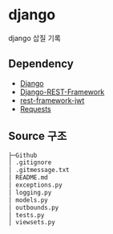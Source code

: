 # django
django 삽질 기록

## Dependency
- [Django](https://github.com/django/django)
- [Django-REST-Framework](https://github.com/encode/django-rest-framework)
- [rest-framework-jwt](https://github.com/jpadilla/django-rest-framework-jwt)
- [Requests](https://github.com/psf/requests)

## Source 구조
~~~sh
├─Github
│ .gitignore
│ .gitmessage.txt
│ README.md
│ exceptions.py
│ logging.py
│ models.py
│ outbounds.py
│ tests.py
│ viewsets.py
~~~
